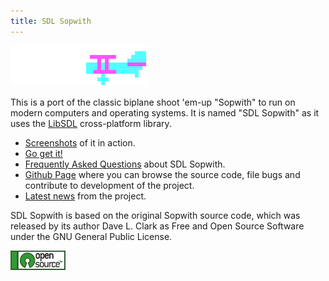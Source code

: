 ```yaml
---
title: SDL Sopwith
---
```


![CGA colored Sopwith Camel](sopattack.png)

This is a port of the classic biplane shoot 'em-up "Sopwith" to run on modern
computers and operating systems. It is named "SDL Sopwith" as it uses the
[LibSDL](https://www.libsdl.org/) cross-platform library.

* [Screenshots](sshot.md) of it in action.
* [Go get it!](getit.md)
* [Frequently Asked Questions](FAQ.md) about SDL Sopwith.
* [Github Page](https://github.com/fragglet/sdl-sopwith) where you can browse
  the source code, file bugs and contribute to development of the project.
* [Latest news](news.md) from the project.

SDL Sopwith is based on the original Sopwith source code, which was
released by its author Dave L. Clark as Free and Open Source Software under the
GNU General Public License.

![Open Source Software](open_source_button.png)

